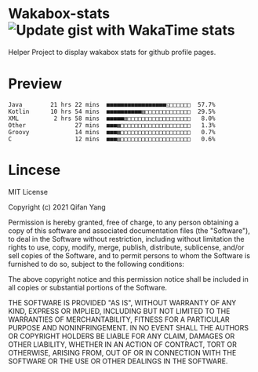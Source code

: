  # Wakabox-stats ![Update gist with WakaTime stats](https://github.com/underwindfall/wakabox-stats/workflows/Update%20gist%20with%20WakaTime%20stats/badge.svg)

  Helper Project to display wakabox stats for github profile pages. 
 # Preview 
  
  ```  
 Java        21 hrs 22 mins  ■■■■■■■■■■■■■■■■■◱□□□□□□  57.7%
Kotlin      10 hrs 54 mins  ■■■■■■■■■■▥□□□□□□□□□□□□□  29.5%
XML          2 hrs 58 mins  ■■■■■▥□□□□□□□□□□□□□□□□□□   8.0%
Other              27 mins  ■■■▦□□□□□□□□□□□□□□□□□□□□   1.3%
Groovy             14 mins  ■■■▦□□□□□□□□□□□□□□□□□□□□   0.7%
C                  12 mins  ■■■▥□□□□□□□□□□□□□□□□□□□□   0.6% 
 ``` 
  
 
 # Lincese 

  MIT License

  Copyright (c) 2021 Qifan Yang
  
  Permission is hereby granted, free of charge, to any person obtaining a copy
  of this software and associated documentation files (the "Software"), to deal
  in the Software without restriction, including without limitation the rights
  to use, copy, modify, merge, publish, distribute, sublicense, and/or sell
  copies of the Software, and to permit persons to whom the Software is
  furnished to do so, subject to the following conditions:
  
  The above copyright notice and this permission notice shall be included in all
  copies or substantial portions of the Software.
  
  THE SOFTWARE IS PROVIDED "AS IS", WITHOUT WARRANTY OF ANY KIND, EXPRESS OR
  IMPLIED, INCLUDING BUT NOT LIMITED TO THE WARRANTIES OF MERCHANTABILITY,
  FITNESS FOR A PARTICULAR PURPOSE AND NONINFRINGEMENT. IN NO EVENT SHALL THE
  AUTHORS OR COPYRIGHT HOLDERS BE LIABLE FOR ANY CLAIM, DAMAGES OR OTHER
  LIABILITY, WHETHER IN AN ACTION OF CONTRACT, TORT OR OTHERWISE, ARISING FROM,
  OUT OF OR IN CONNECTION WITH THE SOFTWARE OR THE USE OR OTHER DEALINGS IN THE
  SOFTWARE.
